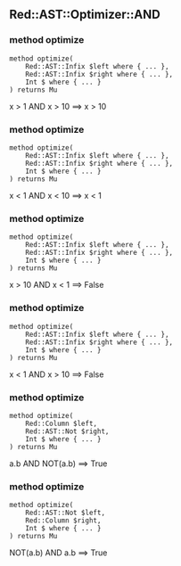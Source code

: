 Red::AST::Optimizer::AND
------------------------

### method optimize

```perl6
method optimize(
    Red::AST::Infix $left where { ... },
    Red::AST::Infix $right where { ... },
    Int $ where { ... }
) returns Mu
```

x > 1 AND x > 10 ==> x > 10

### method optimize

```perl6
method optimize(
    Red::AST::Infix $left where { ... },
    Red::AST::Infix $right where { ... },
    Int $ where { ... }
) returns Mu
```

x < 1 AND x < 10 ==> x < 1

### method optimize

```perl6
method optimize(
    Red::AST::Infix $left where { ... },
    Red::AST::Infix $right where { ... },
    Int $ where { ... }
) returns Mu
```

x > 10 AND x < 1 ==> False

### method optimize

```perl6
method optimize(
    Red::AST::Infix $left where { ... },
    Red::AST::Infix $right where { ... },
    Int $ where { ... }
) returns Mu
```

x < 1 AND x > 10 ==> False

### method optimize

```perl6
method optimize(
    Red::Column $left,
    Red::AST::Not $right,
    Int $ where { ... }
) returns Mu
```

a.b AND NOT(a.b) ==> True

### method optimize

```perl6
method optimize(
    Red::AST::Not $left,
    Red::Column $right,
    Int $ where { ... }
) returns Mu
```

NOT(a.b) AND a.b ==> True

